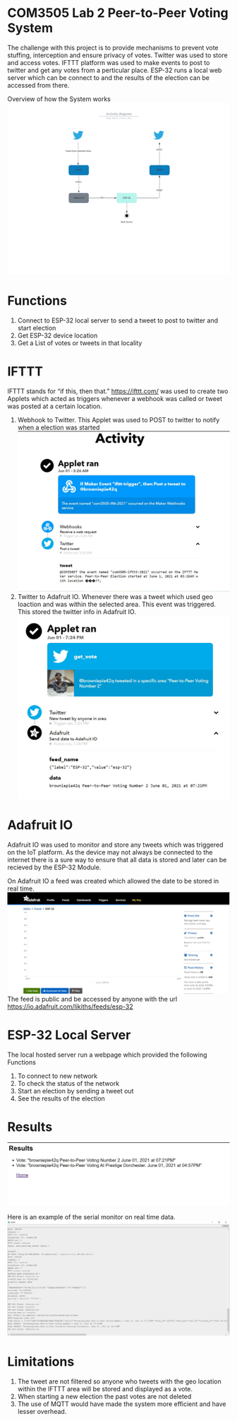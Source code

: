 # COM3505 Lab 2 Peer-to-Peer Voting System

The challenge with this project is to provide mechanisms to prevent vote stuffing, interception and ensure privacy of votes.
Twitter was used to store and access votes. IFTTT platform was used to make events to post to twitter and get any votes from a perticular place.
ESP-32 runs a local web server which can be connect to and the results of the election can be accessed from there.

Overview of how the System works
![Activity_diagram](/ProjectThing/Images/Activity_diagram.png)

# Functions
1. Connect to ESP-32 local server to send a tweet to post to twitter and start election
2. Get ESP-32 device location
3. Get a List of votes or tweets in that locality

# IFTTT 
IFTTT stands for “if this, then that.” https://ifttt.com/ was used to create two Applets which acted as triggers whenever a webhook was called or tweet was posted at a certain location.

1. Webhook to Twitter. This Applet was used to POST to twitter to notify when a election was started
![IFTT_POST](/ProjectThing/Images/IFTT_POST.JPG)
2. Twitter to Adafruit IO. Whenever there was a tweet which used geo loaction and was within the selected area. This event was triggered. This stored the twitter info in Adafruit IO.
![IFTT_Get_vote](/ProjectThing/Images/IFTT_Get_vote.JPG)

# Adafruit IO
Adafruit IO was used to monitor and store any tweets which was triggered on the IoT platform. As the device may not always be connected to the internet there is a sure way to ensure that all data is stored and later can be recieved by the ESP-32 Module.

On Adafruit IO a feed was created which allowed the date to be stored in real time.
![Adafruit](/ProjectThing/Images/Adafruit.JPG)
The feed is public and be accessed by anyone with the url
https://io.adafruit.com/likiths/feeds/esp-32

# ESP-32 Local Server
The local hosted server run a webpage which provided the following Functions
1. To connect to new network
2. To check the status of the network
3. Start an election by sending a tweet out
4. See the results of the election

# Results
![Result_1](/ProjectThing/Images/Result_1.JPG)

Here is an example of the serial monitor on real time data.
![monitor](/ProjectThing/Images/monitor.JPG)

# Limitations
1. The tweet are not filtered so anyone who tweets with the geo location within the IFTTT area will be stored and displayed as a vote.
2. When starting a new election the past votes are not deleted
3. The use of MQTT would have made the system more efficient and have lesser overhead. 
